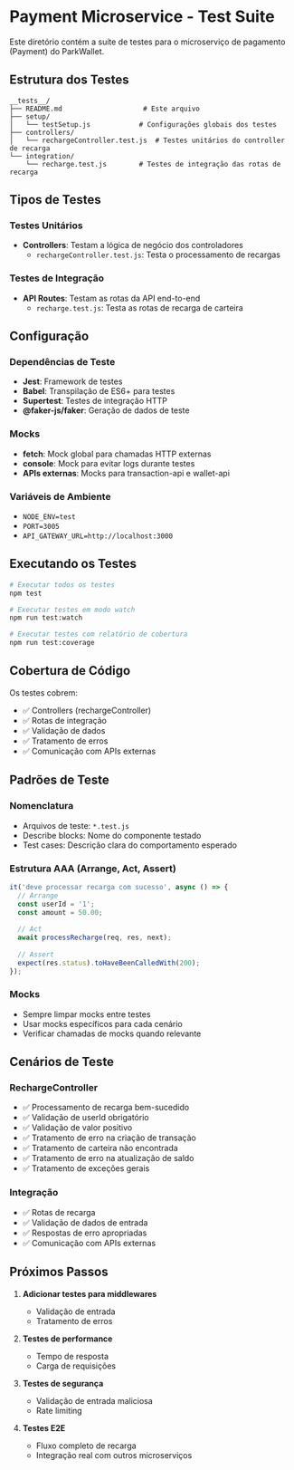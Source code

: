 # Payment Microservice - Test Suite

Este diretório contém a suíte de testes para o microserviço de pagamento (Payment) do ParkWallet.

## Estrutura dos Testes

```
__tests__/
├── README.md                    # Este arquivo
├── setup/
│   └── testSetup.js            # Configurações globais dos testes
├── controllers/
│   └── rechargeController.test.js  # Testes unitários do controller de recarga
└── integration/
    └── recharge.test.js        # Testes de integração das rotas de recarga
```

## Tipos de Testes

### Testes Unitários
- **Controllers**: Testam a lógica de negócio dos controladores
  - `rechargeController.test.js`: Testa o processamento de recargas

### Testes de Integração
- **API Routes**: Testam as rotas da API end-to-end
  - `recharge.test.js`: Testa as rotas de recarga de carteira

## Configuração

### Dependências de Teste
- **Jest**: Framework de testes
- **Babel**: Transpilação de ES6+ para testes
- **Supertest**: Testes de integração HTTP
- **@faker-js/faker**: Geração de dados de teste

### Mocks
- **fetch**: Mock global para chamadas HTTP externas
- **console**: Mock para evitar logs durante testes
- **APIs externas**: Mocks para transaction-api e wallet-api

### Variáveis de Ambiente
- `NODE_ENV=test`
- `PORT=3005`
- `API_GATEWAY_URL=http://localhost:3000`

## Executando os Testes

```bash
# Executar todos os testes
npm test

# Executar testes em modo watch
npm run test:watch

# Executar testes com relatório de cobertura
npm run test:coverage
```

## Cobertura de Código

Os testes cobrem:
- ✅ Controllers (rechargeController)
- ✅ Rotas de integração
- ✅ Validação de dados
- ✅ Tratamento de erros
- ✅ Comunicação com APIs externas

## Padrões de Teste

### Nomenclatura
- Arquivos de teste: `*.test.js`
- Describe blocks: Nome do componente testado
- Test cases: Descrição clara do comportamento esperado

### Estrutura AAA (Arrange, Act, Assert)
```javascript
it('deve processar recarga com sucesso', async () => {
  // Arrange
  const userId = '1';
  const amount = 50.00;
  
  // Act
  await processRecharge(req, res, next);
  
  // Assert
  expect(res.status).toHaveBeenCalledWith(200);
});
```

### Mocks
- Sempre limpar mocks entre testes
- Usar mocks específicos para cada cenário
- Verificar chamadas de mocks quando relevante

## Cenários de Teste

### RechargeController
- ✅ Processamento de recarga bem-sucedido
- ✅ Validação de userId obrigatório
- ✅ Validação de valor positivo
- ✅ Tratamento de erro na criação de transação
- ✅ Tratamento de carteira não encontrada
- ✅ Tratamento de erro na atualização de saldo
- ✅ Tratamento de exceções gerais

### Integração
- ✅ Rotas de recarga
- ✅ Validação de dados de entrada
- ✅ Respostas de erro apropriadas
- ✅ Comunicação com APIs externas

## Próximos Passos

1. **Adicionar testes para middlewares**
   - Validação de entrada
   - Tratamento de erros

2. **Testes de performance**
   - Tempo de resposta
   - Carga de requisições

3. **Testes de segurança**
   - Validação de entrada maliciosa
   - Rate limiting

4. **Testes E2E**
   - Fluxo completo de recarga
   - Integração real com outros microserviços